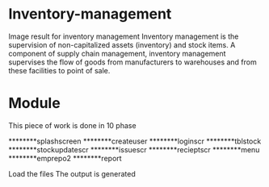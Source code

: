 # Inventory-management
Image result for inventory management Inventory management is the supervision of non-capitalized assets (inventory) and stock items. A component of supply chain management, inventory management supervises the flow of goods from manufacturers to warehouses and from these facilities to point of sale.
# Module
This piece of work is done in 10 phase

********splashscreen
********createuser
********loginscr
********tblstock
********stockupdatescr
********issuescr
********recieptscr
********menu
********emprepo2
********report

Load the files
The output is generated
